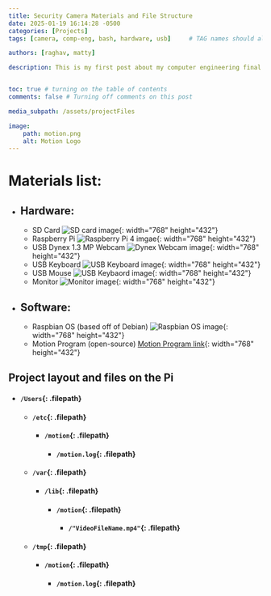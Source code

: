 ```yaml
---
title: Security Camera Materials and File Structure
date: 2025-01-19 16:14:28 -0500
categories: [Projects]
tags: [camera, comp-eng, bash, hardware, usb]     # TAG names should always be lowercase

authors: [raghav, matty]

description: This is my first post about my computer engineering final project -- a motion detected camera using the Raspberry Pi.


toc: true # turning on the table of contents
comments: false # Turning off comments on this post

media_subpath: /assets/projectFiles

image: 
    path: motion.png
    alt: Motion Logo
---
```


# Materials list:
- ## Hardware:
    - SD Card
    ![SD card image](/sdCard.webp){: width="768" height="432"}
    - Raspberry Pi
    ![Raspberry Pi 4 imgae](/raspberryPi.jpg){: width="768" height="432"}
    - USB Dynex 1.3 MP Webcam
    ![Dynex Webcam image](/webcam.jpg){: width="768" height="432"}
    - USB Keyboard
    ![USB Keyboard image](/keyboard.webp){: width="768" height="432"}
    - USB Mouse
    ![USB Keybaord image](/mouse.jpg){: width="768" height="432"}
    - Monitor
    ![Monitor image](/monitor.jpg){: width="768" height="432"}


- ## Software:
    - Raspbian OS (based off of Debian)
    ![Raspbian OS image](/raspbian.png){: width="768" height="432"}
    - Motion Program (open-source)
    [Motion Program link](https://github.com/Motion-Project/motion){: width="768" height="432"}

## Project layout and files on the Pi
- #### `/Users`{: .filepath}
    - #### `/etc`{: .filepath}
        - #### `/motion`{: .filepath}
            - #### `/motion.log`{: .filepath}
    - #### `/var`{: .filepath}
        - #### `/lib`{: .filepath}
            - #### `/motion`{: .filepath}
                - #### `/"VideoFileName.mp4"`{: .filepath}
    - #### `/tmp`{: .filepath}
        - #### `/motion`{: .filepath}
            - #### `/motion.log`{: .filepath}